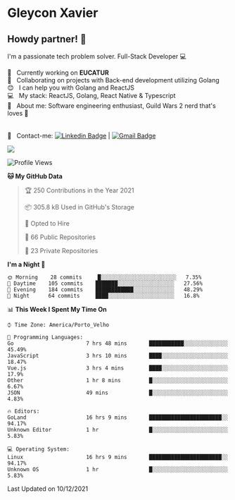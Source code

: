 # Gleycon Xavier

## Howdy partner! 👋

I'm a passionate tech problem solver.
Full-Stack Developer :computer:

 :rocket:  &nbsp; Currently working on **EUCATUR**
 <br/> :purple_heart: &nbsp; Collaborating on projects with Back-end development utilizing Golang
 <br/> :blush: &nbsp; I can help you with Golang and ReactJS
 <br/> :computer: &nbsp; My stack: ReactJS, Golang, React Native & Typescript
 <br/> 💬  &nbsp; About me: Software engineering enthusiast, Guild Wars 2 nerd that's loves :apple:
 <br/>
 <br/>
 <br/> :email: &nbsp; Contact-me: [![Linkedin Badge](https://img.shields.io/badge/-GleyconXavier-blue?style=flat-square&logo=Linkedin&logoColor=white&link=https://www.linkedin.com/in/gleyconxavier/)](https://www.linkedin.com/in/gleyconxavier/) 
| 
[![Gmail Badge](https://img.shields.io/badge/-gleyconxcarlos@gmail.com-c14438?style=flat-square&logo=Gmail&logoColor=white&link=mailto:gleyconxcarlos@gmail.com)](mailto:gleyconxcarlos@gmail.com)

![](https://komarev.com/ghpvc/?username=gleyconxavier)

<!--START_SECTION:waka-->
![Profile Views](http://img.shields.io/badge/Profile%20Views-0-blue)

**🐱 My GitHub Data** 

> 🏆 250 Contributions in the Year 2021
 > 
> 📦 305.8 kB Used in GitHub's Storage 
 > 
> 💼 Opted to Hire
 > 
> 📜 66 Public Repositories 
 > 
> 🔑 23 Private Repositories  
 > 
**I'm a Night 🦉** 

```text
🌞 Morning    28 commits     █░░░░░░░░░░░░░░░░░░░░░░░░   7.35% 
🌆 Daytime    105 commits    ███████░░░░░░░░░░░░░░░░░░   27.56% 
🌃 Evening    184 commits    ████████████░░░░░░░░░░░░░   48.29% 
🌙 Night      64 commits     ████░░░░░░░░░░░░░░░░░░░░░   16.8%

```


📊 **This Week I Spent My Time On** 

```text
⌚︎ Time Zone: America/Porto_Velho

💬 Programming Languages: 
Go                       7 hrs 48 mins       ███████████░░░░░░░░░░░░░░   45.49% 
JavaScript               3 hrs 10 mins       ████░░░░░░░░░░░░░░░░░░░░░   18.47% 
Vue.js                   3 hrs 4 mins        ████░░░░░░░░░░░░░░░░░░░░░   17.9% 
Other                    1 hr 8 mins         █░░░░░░░░░░░░░░░░░░░░░░░░   6.67% 
JSON                     49 mins             █░░░░░░░░░░░░░░░░░░░░░░░░   4.83%

🔥 Editors: 
GoLand                   16 hrs 9 mins       ███████████████████████░░   94.17% 
Unknown Editor           1 hr                █░░░░░░░░░░░░░░░░░░░░░░░░   5.83%

💻 Operating System: 
Linux                    16 hrs 9 mins       ███████████████████████░░   94.17% 
Unknown OS               1 hr                █░░░░░░░░░░░░░░░░░░░░░░░░   5.83%

```


 Last Updated on 10/12/2021
<!--END_SECTION:waka-->
